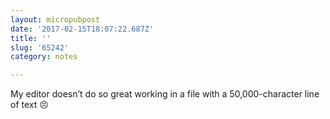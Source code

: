 ```yaml
---
layout: micropubpost
date: '2017-02-15T18:07:22.687Z'
title: ''
slug: '65242'
category: notes

---
```

My editor doesn’t do so great working in a file with a 50,000-character line of text 😣
